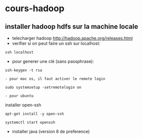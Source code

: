 # cours-hadoop


## installer hadoop hdfs sur la machine locale

- telecharger hadoop http://hadoop.apache.org/releases.html
- verifier si on peut faire un ssh sur localhost:
```
ssh localhost
```

- pour generer une clé (sans passphrase):
```
ssh-keygen -t rsa
```

    - pour mac os, il faut activer le remote login

```
sudo systemsetup -setremotelogin on
```

    - pour ubuntu
installer open-ssh 

```
apt-get install -y open-ssh

systemctl start openssh
```    
- installer java (version 8 de preference)
